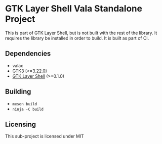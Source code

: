# GTK Layer Shell Vala Standalone Project
This is part of GTK Layer Shell, but is not built with the rest of the library. It requires the library be installed in order to build. It is built as part of CI.

## Dependencies
- valac
- GTK3 (>=3.22.0)
- [GTK Layer Shell](https://github.com/wmww/gtk-layer-shell) (>=0.1.0)

## Building
- `meson build`
- `ninja -C build`

## Licensing
This sub-project is licensed under MIT
